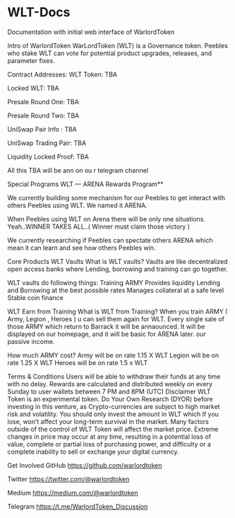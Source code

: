 # WLT-Docs
Documentation with initial web interface of WarlordToken 

Intro of WarlordToken
WarLordToken (WLT) is a Governance token. Peebles who stake WLT can vote for potential product upgrades, releases, and parameter fixes.

Contract Addresses:
WLT Token: TBA

Locked WLT: TBA

Presale Round One: TBA

Presale Round Two: TBA

UniSwap Pair Info : TBA

UniSwap Trading Pair: TBA

Liquidity Locked Proof: TBA

All this TBA will be ann on ou r telegram channel

Special Programs
WLT — ARENA Rewards Program**

We currently building some mechanism for our Peebles to get interact with others Peebles using WLT. We named it ARENA.

When Peebles using WLT on Arena there will be only one situations. Yeah..WINNER TAKES ALL..( Winner must claim those victory )

We currently researching if Peebles can spectate others ARENA which mean it can learn and see how others Peebles win.



Core Products
WLT Vaults
What is WLT vaults?
Vaults are like decentralized open access banks where Lending, borrowing and training can go together.

WLT vaults do following things:
Training ARMY
Provides liquidity
Lending and Borrowing at the best possible rates
Manages collateral at a safe level
Stable coin finance

WLT Earn from Training
What is WLT from Training?
When you train ARMY ( Army, Legion , Heroes ) u can sell them again for WLT. Every single sale of those ARMY which return to Barrack it will be annaounced.
It will be displayed on our homepage, and it will be basic for ARENA later.
our passive income.

How much ARMY cost?
Army will be on rate 1.15 X WLT
Legion will be on rate 1.25 X WLT
Heroes will be on rate 1.5 x WLT


Terms & Conditions
Users will be able to withdraw their funds at any time with no delay.
Rewards are calculated and distributed weekly on every Sunday to user wallets between 7 PM and 8PM (UTC)
Disclaimer
WLT Token is an experimental token. Do Your Own Research (DYOR) before investing in this venture, as Crypto-currencies are subject to high market risk and volatility. You should only invest the amount in WLT which If you lose, won’t affect your long-term survival in the market. Many factors outside of the control of WLT Token will affect the market price. Extreme changes in price may occur at any time, resulting in a potential loss of value, complete or partial loss of purchasing power, and difficulty or a complete inability to sell or exchange your digital currency.

Get Involved
GitHub https://github.com/warlordtoken

Twitter https://twitter.com/@warlordtoken

Medium https://medium.com/@warlordtoken

Telegram https://t.me/WarlordToken_Discussion
